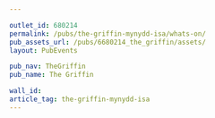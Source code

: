 ```yaml
---

outlet_id: 680214
permalink: /pubs/the-griffin-mynydd-isa/whats-on/
pub_assets_url: /pubs/6680214_the_griffin/assets/
layout: PubEvents

pub_nav: TheGriffin
pub_name: The Griffin

wall_id:
article_tag: the-griffin-mynydd-isa
---
```



